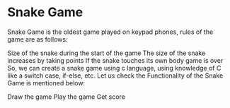 # Snake Game
Snake Game is the oldest game played on keypad phones, rules of the game are as follows:

Size of the snake during the start of the game
The size of the snake increases by taking points
If the snake touches its own body game is over
So, we can create a snake game using c language, using knowledge of C like a switch case, if-else, etc. Let us check the Functionality of the Snake Game is mentioned below:

Draw the game
Play the game
Get score
